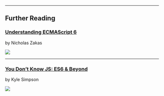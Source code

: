 
---

## Further Reading
### [Understanding ECMAScript 6](https://nostarch.com/ecmascript6)
by Nicholas Zakas

![](https://nostarch.com/sites/default/files/styles/uc_product_full/public/understandingECMAscript6_cover.png?itok=PqQ3XVVz)

---

### [You Don’t Know JS: ES6 &amp; Beyond](http://shop.oreilly.com/product/0636920033769.do)
by Kyle Simpson

![](https://covers.oreillystatic.com/images/0636920033769/lrg.jpg)
